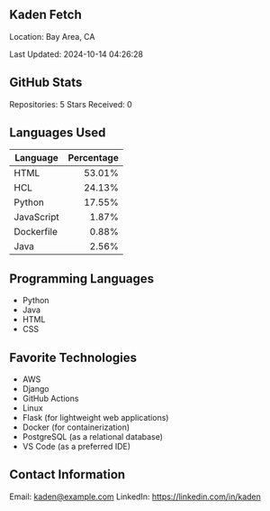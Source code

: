 

Kaden Fetch
------------
Location: Bay Area, CA

Last Updated: 2024-10-14 04:26:28

GitHub Stats
------------
Repositories: 5
Stars Received: 0

Languages Used
--------------
| Language | Percentage |
| --- | ---: |
| HTML | 53.01% |
| HCL | 24.13% |
| Python | 17.55% |
| JavaScript | 1.87% |
| Dockerfile | 0.88% |
| Java | 2.56% |


Programming Languages
----------------------
- Python
- Java
- HTML
- CSS

Favorite Technologies
----------------------
- AWS
- Django
- GitHub Actions
- Linux
- Flask (for lightweight web applications)
- Docker (for containerization)
- PostgreSQL (as a relational database)
- VS Code (as a preferred IDE)

Contact Information
--------------------
Email: kaden@example.com
LinkedIn: https://linkedin.com/in/kaden
